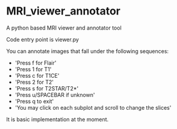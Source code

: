 # MRI_viewer_annotator
A python based MRI viewer and annotator tool

Code entry point is viewer.py

You can annotate images that fall under the following sequences:

* 'Press f for Flair'
* 'Press 1 for T1' 
* 'Press c for T1CE' 
* 'Press 2 for T2' 
* 'Press s for T2STAR/T2*' 
* 'Press u/SPACEBAR if unknown' 
* 'Press q to exit' 
* 'You may click on each subplot and scroll to change the slices' 

It is basic implementation at the moment.
